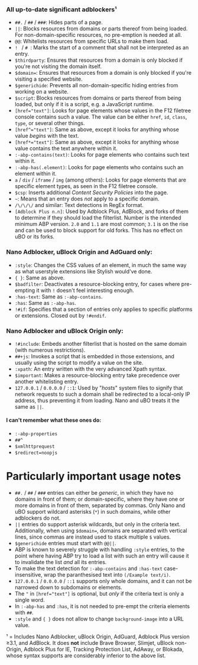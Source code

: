 ### All up-to-date significant adblockers¹

* `##.` / `##` / `###`: Hides parts of a page.
* `||`: Blocks resources from domains or parts thereof from being loaded. For non-domain-specific resources, no pre-emption is needed at all.
* `@@`: Whitelists resources from specific URLs to make them load.
* `! ` / `# `: Marks the start of a comment that shall not be interpreted as an entry.
* `$thirdparty`: Ensures that resources from a domain is only blocked if you're not visiting the domain itself.
* `$domain=`: Ensures that resources from a domain is only blocked if you're visiting a specified website.
* `$generichide`: Prevents all non-domain-specific hiding entries from working on a website.
* `$script`: Blocks resources from domains or parts thereof from being loaded, but only if it is a script, e.g. a JavaScript runtime.
* `[href="text"]`: Looks for page elements whose values in the F12 filetree console contains such a value. The value can be either `href`, `id`, `class`, `type`, or several other things.
* `[href^="text"]`: Same as above, except it looks for anything whose value *begins* with the text.
* `[href*="text"]`: Same as above, except it looks for anything whose value contains the text anywhere within it.
* `:-abp-contains(text)`: Looks for page elements who contains such text within it.
* `:-abp-has(.element)`: Looks for page elements who contains such an element within it.
* `a` / `div` / `iframe` / `img` (among others): Looks for page elements that are specific element types, as seen in the F12 filetree console.
* `$csp`: Inserts additional *Content Security Policies* into the page.
* `~`: Means that an entry does *not* apply to a specific domain.
* `/\/\/\/` and similar: Text detections in RegEx format.
* `[Adblock Plus n.n]`: Used by Adblock Plus, AdBlock, and forks of them to determine if they should load the filterlist. Number is the intended minimum ABP version. `2.0` and `1.1` are most common; `3.1` is on the rise and can be used to block support for old forks. This has no effect on uBO or its forks.

### Nano Adblocker, uBlock Origin and AdGuard only:

* `:style`: Changes the CSS values of an element, in much the same way as what userstyle extensions like Stylish would've done.
* `{ }`: Same as above.
* `$badfilter`: Deactivates a resource-blocking entry, for cases where pre-empting it with `!` doesn't feel interesting enough.
* `:has-text`: Same as `:-abp-contains`.
* `:has`: Same as `:-abp-has`.
* `!#if`: Specifies that a section of entries only applies to specific platforms or extensions. Closed out by `!#endif`.

### Nano Adblocker and uBlock Origin only:

* `!#include`: Embeds another filterlist that is hosted on the same domain (with numerous restrictions).
* `##+js`: Invokes a script that is embedded in those extensions, and usually using the script to modify a value on the site.
* `:xpath`: An entry written with the very advanced Xpath syntax.
* `$important`: Makes a resource-blocking entry take precedence over another whitelisting entry.
* `127.0.0.1` / `0.0.0.0` / `::1`: Used by "*hosts*" system files to signify that network requests to such a domain shall be redirected to a local-only IP address, thus preventing it from loading. Nano and uBO treats it the same as `||`.

#### I can't remember what these ones do:

* `:-abp-properties`
* `##^`
* `$xmlhttprequest`
* `$redirect=noopjs`

# Particularly important usage notes

* `##.` / `##` / `###` entries can either be *generic*, in which they have no domains in front of them; or domain-specific, where they have one or more domains in front of them, separated by commas. Only Nano and uBO support wildcard asterisks (`*`) in such domains, while other adblockers do not.
* `||` entries do support asterisk wildcards, but only in the criteria text. Additionally, when using `$domain=`, domains are separated with vertical lines, since commas are instead used to stack multiple `$` values.
* `$generichide` entries must start with `@@||`.
* ABP is known to severely struggle with handling `:style` entries, to the point where having ABP try to load a list with such an entry will cause it to invalidate the list *and* all its entries.
* To make the text detection for `:-abp-contains` and `:has-text` case-insensitive, wrap the paranthesised text into `(/Example text/i)`.
* `127.0.0.1` / `0.0.0.0` / `::1` supports only whole domains, and it can not be narrowed down to subdomains or elements.
* The `"` in `[href="text"]` is optional, but *only* if the criteria text is only a single word.
* In `:-abp-has` and `:has`, it is not needed to pre-empt the criteria elements with `##`.
* `:style` and `{ }` does not allow to change `background-image` into a URL value.

¹ = Includes Nano Adblocker, uBlock Origin, AdGuard, Adblock Plus version ≥3.1, and AdBlock. It does **not** include Brave Browser, Slimjet, uBlock non-Origin, Adblock Plus for IE, Tracking Protection List, AdAway, or Blokada, whose syntax supports are considerably inferior to the above list.
